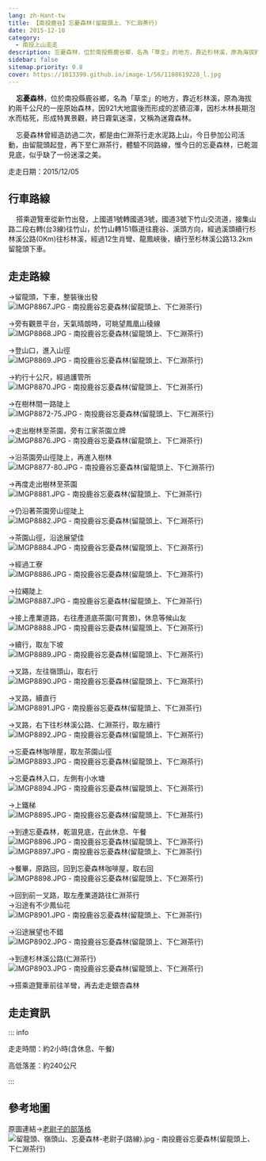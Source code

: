 ```yaml
---
lang: zh-Hant-tw
title: 【南投鹿谷】忘憂森林(留龍頭上、下仁淵茶行)
date: 2015-12-10
category: 
  - 南投上山走走
description: 忘憂森林，位於南投縣鹿谷鄉，名為「草坔」的地方，靠近杉林溪，原為海拔約兩千公尺的一座原始森林，因921大地震後而形成的淤積沼澤，因杉木林長期泡水而枯死，形成特異景觀，終日霧氣迷濛，又稱為迷霧森林。今日參加公司活動，由留龍頭起登，再下至仁淵茶行，體驗不同路線，惟今日的忘憂森林，已乾涸見底，似乎缺了一份迷濛之美。
sidebar: false
sitemap.priority: 0.8
cover: https://1013399.github.io/image-1/56/1108619228_l.jpg
---
```


    **忘憂森林**，位於南投縣鹿谷鄉，名為「草坔」的地方，靠近杉林溪，原為海拔約兩千公尺的一座原始森林，因921大地震後而形成的淤積沼澤，因杉木林長期泡水而枯死，形成特異景觀，終日霧氣迷濛，又稱為迷霧森林。 

    忘憂森林曾經造訪過二次，都是由仁淵茶行走水泥路上山，今日參加公司活動，由留龍頭起登，再下至仁淵茶行，體驗不同路線，惟今日的忘憂森林，已乾涸見底，似乎缺了一份迷濛之美。

<!-- more -->

走走日期：2015/12/05


## 行車路線
    搭乘遊覽車從新竹出發，上國道1號轉國道3號，國道3號下竹山交流道，接集山路二段右轉(台3線)往竹山，於竹山轉151縣道往鹿谷、溪頭方向，經過溪頭續行杉林溪公路(0Km)往杉林溪，經過12生肖彎、龍鳳峽後，續行至杉林溪公路13.2km留龍頭下車。

## 走走路線 
→留龍頭，下車，整裝後出發  
![IMGP8867.JPG - 南投鹿谷忘憂森林(留龍頭上、下仁淵茶行)](https://1013399.github.io/image-1/56/1108622965_l.jpg)

→旁有觀景平台，天氣晴朗時，可眺望鳳凰山稜線  
![IMGP8868.JPG - 南投鹿谷忘憂森林(留龍頭上、下仁淵茶行)](https://1013399.github.io/image-1/56/1108619631_l.jpg)

→登山口，進入山徑  
![IMGP8869.JPG - 南投鹿谷忘憂森林(留龍頭上、下仁淵茶行)](https://1013399.github.io/image-1/56/1108619021_l.jpg)

→約行十公尺，經過護管所  
![IMGP8870.JPG - 南投鹿谷忘憂森林(留龍頭上、下仁淵茶行)](https://1013399.github.io/image-1/56/1108620697_l.jpg)

→在樹林間一路陡上  
![IMGP8872-75.JPG - 南投鹿谷忘憂森林(留龍頭上、下仁淵茶行)](https://1013399.github.io/image-1/56/1108622861_l.jpg)

→走出樹林至茶園，旁有江家茶園立牌  
![IMGP8876.JPG - 南投鹿谷忘憂森林(留龍頭上、下仁淵茶行)](https://1013399.github.io/image-1/56/1108620501_l.jpg)

→沿茶園旁山徑陡上，再進入樹林  
![IMGP8877-80.JPG - 南投鹿谷忘憂森林(留龍頭上、下仁淵茶行)](https://1013399.github.io/image-1/56/1108619633_l.jpg)

→再度走出樹林至茶園  
![IMGP8881.JPG - 南投鹿谷忘憂森林(留龍頭上、下仁淵茶行)](https://1013399.github.io/image-1/56/1108621477_l.jpg)

→仍沿著茶園旁山徑陡上  
![IMGP8882.JPG - 南投鹿谷忘憂森林(留龍頭上、下仁淵茶行)](https://1013399.github.io/image-1/56/1108621777_l.jpg)

→茶園山徑，沿途展望佳  
![IMGP8884.JPG - 南投鹿谷忘憂森林(留龍頭上、下仁淵茶行)](https://1013399.github.io/image-1/56/1108620439_l.jpg)

→經過工寮  
![IMGP8886.JPG - 南投鹿谷忘憂森林(留龍頭上、下仁淵茶行)](https://1013399.github.io/image-1/56/1108622567_l.jpg)

→拉繩陡上  
![IMGP8887.JPG - 南投鹿谷忘憂森林(留龍頭上、下仁淵茶行)](https://1013399.github.io/image-1/56/1108620440_l.jpg)

→接上產業道路，右往產道底茶園(可賞景)，休息等候山友  
![IMGP8888.JPG - 南投鹿谷忘憂森林(留龍頭上、下仁淵茶行)](https://1013399.github.io/image-1/56/1108621779_l.jpg)

→續行，取左下坡  
![IMGP8889.JPG - 南投鹿谷忘憂森林(留龍頭上、下仁淵茶行)](https://1013399.github.io/image-1/56/1108619024_l.jpg)

→叉路，左往嶺頭山，取右行  
![IMGP8890.JPG - 南投鹿谷忘憂森林(留龍頭上、下仁淵茶行)](https://1013399.github.io/image-1/56/1108621479_l.jpg)

→叉路，續直行  
![IMGP8891.JPG - 南投鹿谷忘憂森林(留龍頭上、下仁淵茶行)](https://1013399.github.io/image-1/56/1108623148_l.jpg)

→叉路，右下往杉林溪公路、仁淵茶行，取左續行  
![IMGP8892.JPG - 南投鹿谷忘憂森林(留龍頭上、下仁淵茶行)](https://1013399.github.io/image-1/56/1108621780_l.jpg)

→忘憂森林咖啡屋，取左茶園山徑  
![IMGP8893.JPG - 南投鹿谷忘憂森林(留龍頭上、下仁淵茶行)](https://1013399.github.io/image-1/56/1108622568_l.jpg)

→忘憂森林入口，左側有小水塘  
![IMGP8894.JPG - 南投鹿谷忘憂森林(留龍頭上、下仁淵茶行)](https://1013399.github.io/image-1/56/1108620698_l.jpg)

→上鐵梯  
![IMGP8895.JPG - 南投鹿谷忘憂森林(留龍頭上、下仁淵茶行)](https://1013399.github.io/image-1/56/1108622863_l.jpg)

→到達忘憂森林，乾涸見底，在此休息、午餐  
![IMGP8896.JPG - 南投鹿谷忘憂森林(留龍頭上、下仁淵茶行)](https://1013399.github.io/image-1/56/1108619228_l.jpg)  
![IMGP8897.JPG - 南投鹿谷忘憂森林(留龍頭上、下仁淵茶行)](https://1013399.github.io/image-1/56/1108622864_l.jpg)

→餐畢，原路回，回到忘憂森林咖啡屋，取右回  
![IMGP8898.JPG - 南投鹿谷忘憂森林(留龍頭上、下仁淵茶行)](https://1013399.github.io/image-1/56/1108622769_l.jpg)

→回到前一叉路，取左產業道路往仁淵茶行  
→沿途有不少鳳仙花  
![IMGP8901.JPG - 南投鹿谷忘憂森林(留龍頭上、下仁淵茶行)](https://1013399.github.io/image-1/56/1108621781_l.jpg)

→沿途展望也不錯  
![IMGP8902.JPG - 南投鹿谷忘憂森林(留龍頭上、下仁淵茶行)](https://1013399.github.io/image-1/56/1108623150_l.jpg)

→到達杉林溪公路(仁淵茶行)  
![IMGP8903.JPG - 南投鹿谷忘憂森林(留龍頭上、下仁淵茶行)](https://1013399.github.io/image-1/56/1108621201_l.jpg)

→搭乘遊覽車前往羊彎，再去走走銀杏森林

## 走走資訊
::: info

走走時間：約2小時(含休息、午餐)

高低落差：約240公尺

:::

## 參考地圖
原圖連結→[老尉子的部落格](http://blog.xuite.net/laoweiz/blog/61744927)  
![留龍頭、嶺頭山、忘憂森林-老尉子(路線).jpg - 南投鹿谷忘憂森林(留龍頭上、下仁淵茶行)](https://1013399.github.io/image-1/56/1108621870_l.jpg)